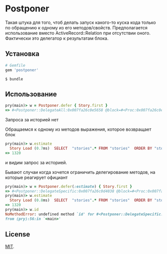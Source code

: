 # Postponer

Такая штука для того, чтоб делать запуск какого-то куска кода только по обращению к одному из его методов/свойств. Предполагается использование вместо ActiveRecord::Relation при отсутствии оного. Фактически это делегатор к результатам блока.

## Установка

```ruby
# Gemfile
gem 'postponer'
```

```
$ bundle
```

## Использование

```ruby
pry(main)> w = Postponer.defer { Story.first }
=> #<Postponer::DelegateAll:0x007fa26c0e5658 @block=#<Proc:0x007fa26c0e5680@(irb):1>>
```
Запроса за историей нет

Обращаемся к одному из методов выражения, которое возвращает блок
```ruby
pry(main)> w.estimate
  Story Load (0.7ms)  SELECT  "stories".* FROM "stories"  ORDER BY "stories"."id" ASC LIMIT 1
=> 1320
```
и видим запрос за историей.

Бывают случаи когда хочется ограничить делегирование методов, на которые реагирует официант

```ruby
pry(main)> w = Postponer.defer(:estimate) { Story.first }
=> #<Postponer::DelegateSpecific:0x007fa26c0d4038 @block=#<Proc:0x007fa26c0d4060@(irb):2>>
pry(main)> w.estimate
  Story Load (0.8ms)  SELECT  "stories".* FROM "stories"  ORDER BY "stories"."id" ASC LIMIT 1
=> 1320
pry(main)> w.id
NoMethodError: undefined method `id' for #<Postponer::DelegateSpecific:0x007fa26c0d4038>
from (pry):56:in `<main>'
```

## License

[MIT](http://opensource.org/licenses/MIT).
